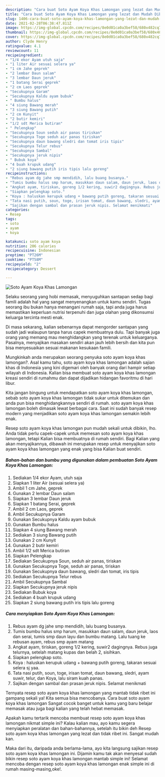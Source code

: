 ```yaml
---
description: "Cara buat Soto Ayam Koya Khas Lamongan yang lezat dan Mudah Dibuat"
title: "Cara buat Soto Ayam Koya Khas Lamongan yang lezat dan Mudah Dibuat"
slug: 1406-cara-buat-soto-ayam-koya-khas-lamongan-yang-lezat-dan-mudah-dibuat
date: 2021-02-28T06:38:47.811Z
image: https://img-global.cpcdn.com/recipes/8e0d01ca0a3bef58/680x482cq70/soto-ayam-koya-khas-lamongan-foto-resep-utama.jpg
thumbnail: https://img-global.cpcdn.com/recipes/8e0d01ca0a3bef58/680x482cq70/soto-ayam-koya-khas-lamongan-foto-resep-utama.jpg
cover: https://img-global.cpcdn.com/recipes/8e0d01ca0a3bef58/680x482cq70/soto-ayam-koya-khas-lamongan-foto-resep-utama.jpg
author: Clyde Henry
ratingvalue: 4.1
reviewcount: 11
recipeingredient:
- "1/4 ekor Ayam utuh saja"
- "1 liter Air sesuai selera ya"
- "1 cm Jahe geprek"
- "2 lembar Daun salam"
- "3 lembar Daun jeruk"
- "1 batang Serai geprek"
- "2 cm Laos geprek"
- "Secukupnya Garam"
- "Secukupnya Kaldu ayam bubuk"
- " Bumbu halus"
- "4 siung Bawang merah"
- "3 siung Bawang putih"
- "2 cm Kunyit"
- "2 butir kemiri"
- "1/2 sdt Merica butiran"
- " Pelengkap"
- "Secukupnya Soun seduh air panas tiriskan"
- "Secukupnya Toge seduh air panas tiriskan"
- "Secukupnya daun bawang sledri dan tomat iris tipis"
- "Secukupnya Telur rebus"
- "Secukupnya Sambal"
- "Secukupnya jeruk nipis"
- " Bubuk koya"
- "4 buah krupuk udang"
- "2 siung bawang putih iris tipis lalu goreng"
recipeinstructions:
- "Rebus ayam dg jahe smp mendidih, lalu buang busanya."
- "Tumis bumbu halus smp harum, masukkan daun salam, daun jeruk, laos dan serai, tumis smp daun layu dan bumbu matang. Lalu tuang ke rebusan ayam, rebus smp ayam matang"
- "Angkat ayam, tiriskan, goreng 1/2 kering, suwir2 dagingnya. Rebus juga telurnya, setelah matang kupas dan belah 2, sisihkan."
- "Siapkan pelengkap soto."
- "Koya : haluskan kerupuk udang + bawang putih goreng, takaran sesuai selera sj yaa."
- "Tata nasi putih, soun, toge, irisan tomat, daun bawang, sledri, ayam suwir, telur, dan Koya, lalu siram kuah panas."
- "Sajikan dengan sambal dan prasan jeruk nipis. Selamat menikmati"
categories:
- Resep
tags:
- soto
- ayam
- koya

katakunci: soto ayam koya 
nutrition: 206 calories
recipecuisine: Indonesian
preptime: "PT26M"
cooktime: "PT58M"
recipeyield: "2"
recipecategory: Dessert

---
```



![Soto Ayam Koya Khas Lamongan](https://img-global.cpcdn.com/recipes/8e0d01ca0a3bef58/680x482cq70/soto-ayam-koya-khas-lamongan-foto-resep-utama.jpg)

Selaku seorang yang hobi memasak, menyuguhkan santapan sedap bagi famili adalah hal yang sangat menyenangkan untuk kamu sendiri. Tugas seorang ibu bukan hanya menangani rumah saja, tapi anda juga harus memastikan keperluan nutrisi terpenuhi dan juga olahan yang dikonsumsi keluarga tercinta mesti enak.

Di masa  sekarang, kalian sebenarnya dapat mengorder santapan yang sudah jadi walaupun tanpa harus capek membuatnya dulu. Tapi banyak juga orang yang memang mau menghidangkan yang terenak untuk keluarganya. Pasalnya, menyajikan masakan sendiri akan jauh lebih bersih dan kita pun bisa menyesuaikan sesuai makanan kesukaan famili. 



Mungkinkah anda merupakan seorang penyuka soto ayam koya khas lamongan?. Asal kamu tahu, soto ayam koya khas lamongan adalah sajian khas di Indonesia yang kini digemari oleh banyak orang dari hampir setiap wilayah di Indonesia. Kalian bisa membuat soto ayam koya khas lamongan kreasi sendiri di rumahmu dan dapat dijadikan hidangan favoritmu di hari libur.

Kita jangan bingung untuk mendapatkan soto ayam koya khas lamongan, sebab soto ayam koya khas lamongan tidak sukar untuk ditemukan dan anda pun bisa menghidangkannya sendiri di rumah. soto ayam koya khas lamongan boleh dimasak lewat berbagai cara. Saat ini sudah banyak resep modern yang menjadikan soto ayam koya khas lamongan semakin lebih enak.

Resep soto ayam koya khas lamongan pun mudah sekali untuk dibikin, lho. Anda tidak perlu capek-capek untuk memesan soto ayam koya khas lamongan, tetapi Kalian bisa membuatnya di rumah sendiri. Bagi Kalian yang akan menyajikannya, dibawah ini merupakan resep untuk menyajikan soto ayam koya khas lamongan yang enak yang bisa Kalian buat sendiri.

<!--inarticleads1-->

##### Bahan-bahan dan bumbu yang digunakan dalam pembuatan Soto Ayam Koya Khas Lamongan:

1. Sediakan 1/4 ekor Ayam, utuh saja
1. Siapkan 1 liter Air (sesuai selera ya)
1. Ambil 1 cm Jahe, geprek
1. Gunakan 2 lembar Daun salam
1. Siapkan 3 lembar Daun jeruk
1. Siapkan 1 batang Serai, geprek
1. Ambil 2 cm Laos, geprek
1. Ambil Secukupnya Garam
1. Gunakan Secukupnya Kaldu ayam bubuk
1. Gunakan  Bumbu halus
1. Siapkan 4 siung Bawang merah
1. Sediakan 3 siung Bawang putih
1. Gunakan 2 cm Kunyit
1. Gunakan 2 butir kemiri
1. Ambil 1/2 sdt Merica butiran
1. Siapkan  Pelengkap
1. Sediakan Secukupnya Soun, seduh air panas, tiriskan
1. Gunakan Secukupnya Toge, seduh air panas, tiriskan
1. Gunakan Secukupnya daun bawang, sledri dan tomat, iris tipis
1. Sediakan Secukupnya Telur rebus
1. Ambil Secukupnya Sambal
1. Siapkan Secukupnya jeruk nipis
1. Sediakan  Bubuk koya
1. Sediakan 4 buah krupuk udang
1. Siapkan 2 siung bawang putih iris tipis lalu goreng




<!--inarticleads2-->

##### Cara menyiapkan Soto Ayam Koya Khas Lamongan:

1. Rebus ayam dg jahe smp mendidih, lalu buang busanya.
1. Tumis bumbu halus smp harum, masukkan daun salam, daun jeruk, laos dan serai, tumis smp daun layu dan bumbu matang. Lalu tuang ke rebusan ayam, rebus smp ayam matang
1. Angkat ayam, tiriskan, goreng 1/2 kering, suwir2 dagingnya. Rebus juga telurnya, setelah matang kupas dan belah 2, sisihkan.
1. Siapkan pelengkap soto.
1. Koya : haluskan kerupuk udang + bawang putih goreng, takaran sesuai selera sj yaa.
1. Tata nasi putih, soun, toge, irisan tomat, daun bawang, sledri, ayam suwir, telur, dan Koya, lalu siram kuah panas.
1. Sajikan dengan sambal dan prasan jeruk nipis. Selamat menikmati




Ternyata resep soto ayam koya khas lamongan yang mantab tidak ribet ini gampang sekali ya! Kita semua bisa mencobanya. Cara buat soto ayam koya khas lamongan Sangat cocok banget untuk kamu yang baru belajar memasak atau juga bagi kalian yang telah hebat memasak.

Apakah kamu tertarik mencoba membuat resep soto ayam koya khas lamongan nikmat simple ini? Kalau kalian mau, ayo kamu segera menyiapkan peralatan dan bahan-bahannya, setelah itu bikin deh Resep soto ayam koya khas lamongan yang lezat dan tidak ribet ini. Sangat mudah kan. 

Maka dari itu, daripada anda berlama-lama, ayo kita langsung sajikan resep soto ayam koya khas lamongan ini. Dijamin kamu tak akan menyesal sudah bikin resep soto ayam koya khas lamongan mantab simple ini! Selamat mencoba dengan resep soto ayam koya khas lamongan enak simple ini di rumah masing-masing,oke!.

